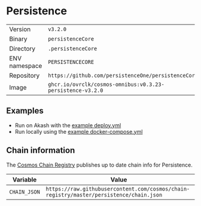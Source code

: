 # Persistence

| | |
|---|---|
|Version|`v3.2.0`|
|Binary|`persistenceCore`|
|Directory|`.persistenceCore`|
|ENV namespace|`PERSISTENCECORE`|
|Repository|`https://github.com/persistenceOne/persistenceCore`|
|Image|`ghcr.io/ovrclk/cosmos-omnibus:v0.3.23-persistence-v3.2.0`|

## Examples

- Run on Akash with the [example deploy.yml](./deploy.yml)
- Run locally using the [example docker-compose.yml](./docker-compose.yml)

## Chain information

The [Cosmos Chain Registry](https://github.com/cosmos/chain-registry) publishes up to date chain info for Persistence.

|Variable|Value|
|---|---|
|`CHAIN_JSON`|`https://raw.githubusercontent.com/cosmos/chain-registry/master/persistence/chain.json`|
